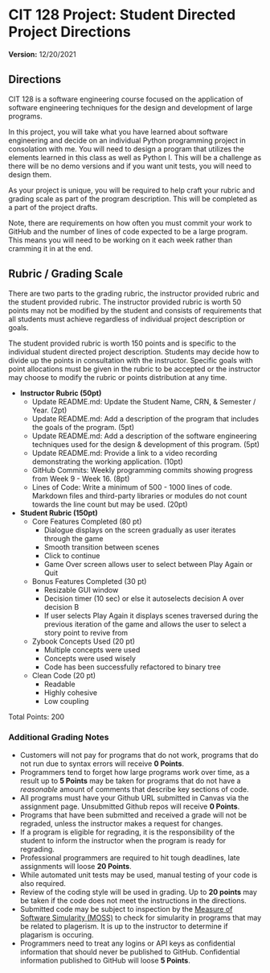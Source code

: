 # CIT 128 Project: Student Directed Project Directions

**Version:** 12/20/2021

## Directions

CIT 128 is a software engineering course focused on the application of software engineering techniques for the design and development of large programs.

In this project, you will take what you have learned about software engineering and decide on an individual Python programming project in consolation with me. You will need to design a program that utilizes the elements learned in this class as well as Python I. This will be a challenge as there will be no demo versions and if you want unit tests, you will need to design them.

As your project is unique, you will be required to help craft your rubric and grading scale as part of the program description. This will be completed as a part of the project drafts.

Note, there are requirements on how often you must commit your work to GitHub and the number of lines of code expected to be a large program. This means you will need to be working on it each week rather than cramming it in at the end.

## Rubric / Grading Scale

There are two parts to the grading rubric, the instructor provided rubric and the student provided rubric. The instructor provided rubric is worth 50 points may not be modified by the student and consists of requirements that all students must achieve regardless of individual project description or goals. 

The student provided rubric is worth 150 points and is specific to the individual student directed project description. Students may decide how to divide up the points in consultation with the instructor. Specific goals with point allocations must be given in the rubric to be accepted or the instructor may choose to modify the rubric or points distribution at any time.

* **Instructor Rubric (50pt)**
  * Update README.md: Update the Student Name, CRN, & Semester / Year. (2pt)
  * Update README.md: Add a description of the program that includes the goals of the program. (5pt)
  * Update README.md: Add a description of the software engineering techniques used for the design & development of this program. (5pt)
  * Update README.md: Provide a link to a video recording demonstrating the working application. (10pt)
  * GitHub Commits: Weekly programming commits showing progress from Week 9 - Week 16. (8pt)
  * Lines of Code: Write a minimum of 500 - 1000 lines of code. Markdown files and third-party libraries or modules do not count towards the line count but may be used. (20pt)
* **Student Rubric (150pt)**
  * Core Features Completed (80 pt)
      * Dialogue displays on the screen gradually as user iterates through the game
      * Smooth transition between scenes
      * Click to continue
      * Game Over screen allows user to select between Play Again or Quit
  * Bonus Features Completed (30 pt)
      * Resizable GUI window
      * Decision timer (10 sec) or else it autoselects decision A over decision B
      * If user selects Play Again it displays scenes traversed during the previous iteration of the game and allows the user to select a story point to revive from
  * Zybook Concepts Used (20 pt)
      * Multiple concepts were used
      * Concepts were used wisely
      * Code has been successfully refactored to binary tree
  * Clean Code (20 pt)
      * Readable
      * Highly cohesive
      * Low coupling

Total Points: 200

### Additional Grading Notes

* Customers will not pay for programs that do not work, programs that do not run due to syntax errors will receive __0 Points__.
* Programmers tend to forget how large programs work over time, as a result up to __5 Points__ may be taken for programs that do not have a _reasonable_ amount of comments that describe key sections of code.
* All programs must have your Github URL submitted in Canvas via the assignment page. Unsubmitted Github repos will receive __0 Points__.
* Programs that have been submitted and received a grade will not be regraded, unless the instructor makes a request for changes.
* If a program is eligible for regrading, it is the responsibility of the student to inform the instructor when the program is ready for regrading.
* Professional programmers are required to hit tough deadlines, late assignments will loose __20 Points__.
* While automated unit tests may be used, manual testing of your code is also required. 
* Review of the coding style will be used in grading. Up to __20 points__ may be taken if the code does not meet the instructions in the directions.
* Submitted code may be subject to inspection by the [Measure of Software Simularity (MOSS)](https://theory.stanford.edu/~aiken/moss/) to check for simularity in programs that may be related to plagerism. It is up to the instructor to determine if plagarism is occuring.
* Programmers need to treat any logins or API keys as confidential information that should never be published to GitHub. Confidential information published to GitHub will loose __5 Points__.
